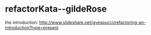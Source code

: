 refactorKata--gildeRose
=======================

the introduction:
http://www.slideshare.net/gvespucci/refactoring-an-introduction?type=present
